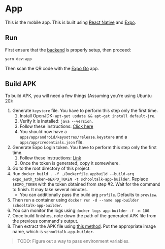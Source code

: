 # App

This is the mobile app. This is built using [React Native](https://reactnative.dev/) and [Expo](https://docs.expo.dev/).

## Run

First ensure that the [backend](../backend/README.md) is properly setup, then proceed:

```bash
yarn dev:app
```

Then scan the QR code with the [Expo Go](https://docs.expo.dev/get-started/installation/#expo-go-app-for-android-and-ios) app.

## Build APK

To build APK, you will need a few things (Assuming you're using Ubuntu 20):

1. Generate `keystore` file. You have to perform this step only the first time.
   1. Install OpenJDK: `apt-get update && apt-get install default-jre`.
   2. Verify it is installed: `java --version`.
   3. Follow these instructions: [Click here](https://docs.expo.dev/app-signing/local-credentials/#android-credentials)
   4. You should now have a `apps/app/android/keysotres/release.keystore` and a `apps/app/credentials.json` file.
2. Generate Expo Login token. You have to perform this step only the first time.
   1. Follow these instructions: [Link](https://docs.expo.dev/accounts/programmatic-access/)
   2. Once the token is generated, copy it somewhere.
3. Go to the root directory of this project.
4. Run `docker build . -f ./Dockerfile.appbuild --build-arg expo_auth_token=$EXPO_TOKEN -t schooltalk-app-builder`. Replace `$EXPO_TOKEN` with the token obtained from step #2. Wait for the command to finish. It may take several minutes.
   - You can additionally pass the build arg `profile`. Defaults to `preview`.
5. Then run a container using `docker run -d --name app-builder schooltalk-app-builder`.
6. You can monitor the logs using `docker logs app-builder -f -n 100`.
7. Once build finishes, note down the path of the generated APK file from the previous command's output.
8. Then extract the APK file using [this method](https://stackoverflow.com/a/31316636/9990365). Put the appropriate image name, which is `schooltalk-app-builder`.

> TODO: Figure out a way to pass environment variables.

